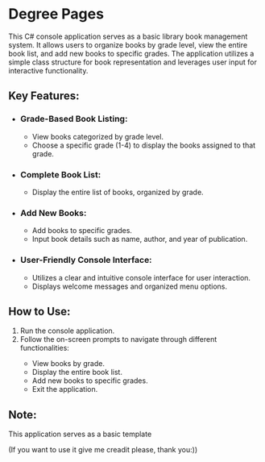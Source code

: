 # Degree Pages
<p>
    This C# console application serves as a basic library book management system. It allows users to organize books by grade level, view the entire book list, and add new books to specific grades. The application utilizes a simple class structure for book representation and leverages user input for interactive functionality.
  </p>

  <h2>Key Features:</h2>
  <ul>
    <li>
      <h3>Grade-Based Book Listing:</h3>
      <ul>
        <li>View books categorized by grade level.</li>
        <li>Choose a specific grade (1-4) to display the books assigned to that grade.</li>
      </ul>
    </li>
    <li>
      <h3>Complete Book List:</h3>
      <ul>
        <li>Display the entire list of books, organized by grade.</li>
      </ul>
    </li>
    <li>
      <h3>Add New Books:</h3>
      <ul>
        <li>Add books to specific grades.</li>
        <li>Input book details such as name, author, and year of publication.</li>
      </ul>
    </li>
    <li>
      <h3>User-Friendly Console Interface:</h3>
      <ul>
        <li>Utilizes a clear and intuitive console interface for user interaction.</li>
        <li>Displays welcome messages and organized menu options.</li>
      </ul>
    </li>
  </ul>

  <h2>How to Use:</h2>
  <ol>
    <li>Run the console application.</li>
    <li>Follow the on-screen prompts to navigate through different functionalities:</li>
    <ul>
      <li>View books by grade.</li>
      <li>Display the entire book list.</li>
      <li>Add new books to specific grades.</li>
      <li>Exit the application.</li>
    </ul>
  </ol>

  <h2>Note:</h2>
  <p>This application serves as a basic template</p>(If you want to use it give me creadit please, thank you:))

